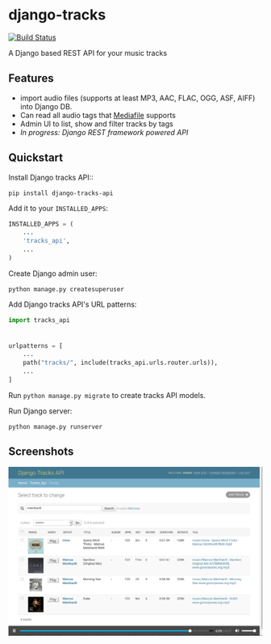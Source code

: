 # django-tracks

[![Build Status](https://travis-ci.com/wolkenarchitekt/django-tracks-api.svg?branch=master)](https://travis-ci.com/wolkenarchitekt/django-tracks-api)

A Django based REST API for your music tracks

Features
--------

* import audio files (supports at least MP3, AAC, FLAC, OGG, ASF, AIFF) into Django DB.
* Can read all audio tags that [Mediafile](https://github.com/beetbox/mediafile) supports 
* Admin UI to list, show and filter tracks by tags
* *In progress: Django REST framework powered API*

Quickstart
----------

Install Django tracks API::

```shell script
pip install django-tracks-api
```

Add it to your `INSTALLED_APPS`:

```python
INSTALLED_APPS = (
    ...
    'tracks_api',
    ...
)
```

Create Django admin user:

```shell script
python manage.py createsuperuser
```

Add Django tracks API's URL patterns:

```python
import tracks_api


urlpatterns = [
    ...
    path("tracks/", include(tracks_api.urls.router.urls)),
    ...
]
```
Run `python manage.py migrate` to create tracks API models.

Run Django server:

```shell script
python manage.py runserver
```

Screenshots
-----------

![alt text](doc/images/admin.png "Admin view")
